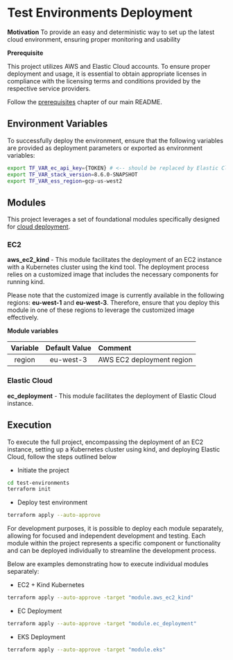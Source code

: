 # Test Environments Deployment

**Motivation**
To provide an easy and deterministic way to set up the latest cloud environment, ensuring proper monitoring and usability


**Prerequisite**

This project utilizes AWS and Elastic Cloud accounts. To ensure proper deployment and usage, it is essential to obtain appropriate licenses in compliance with the licensing terms and conditions provided by the respective service providers.

Follow the [prerequisites](/README.md#prerequisites) chapter of our main README.

## Environment Variables

To successfully deploy the environment, ensure that the following variables are provided as deployment parameters or exported as environment variables:

```bash
export TF_VAR_ec_api_key={TOKEN} # <-- should be replaced by Elastic Cloud TOKEN
export TF_VAR_stack_version=8.6.0-SNAPSHOT
export TF_VAR_ess_region=gcp-us-west2
```

## Modules

This project leverages a set of foundational modules specifically designed for [cloud deployment](../cloud/modules/).

### EC2

**aws_ec2_kind** - This module facilitates the deployment of an EC2 instance with a Kubernetes cluster using the kind tool. The deployment process relies on a customized image that includes the necessary components for running kind.

Please note that the customized image is currently available in the following regions: **eu-west-1** and **eu-west-3**. Therefore, ensure that you deploy this module in one of these regions to leverage the customized image effectively.

**Module variables**

| Variable  | Default Value | Comment |
|:-------------:|:-------------:|:------------|
| region      |   eu-west-3   | AWS EC2 deployment region |


### Elastic Cloud

**ec_deployment** - This module facilitates the deployment of Elastic Cloud instance.


## Execution

To execute the full project, encompassing the deployment of an EC2 instance, setting up a Kubernetes cluster using kind, and deploying Elastic Cloud, follow the steps outlined below

- Initiate the project

```bash
cd test-environments
terraform init
```

- Deploy test environment

```bash
terraform apply --auto-approve
```

For development purposes, it is possible to deploy each module separately, allowing for focused and independent development and testing. Each module within the project represents a specific component or functionality and can be deployed individually to streamline the development process.

Below are examples demonstrating how to execute individual modules separately:

- EC2 + Kind Kubernetes

```bash
terraform apply --auto-approve -target "module.aws_ec2_kind"
```

- EC Deployment

```bash
terraform apply --auto-approve -target "module.ec_deployment"
```

- EKS Deployment

```bash
terraform apply --auto-approve -target "module.eks"
```